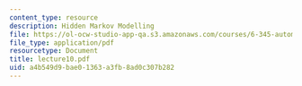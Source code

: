 ```yaml
---
content_type: resource
description: Hidden Markov Modelling
file: https://ol-ocw-studio-app-qa.s3.amazonaws.com/courses/6-345-automatic-speech-recognition-spring-2003/a4b549d9bae01363a3fb8ad0c307b282_lecture10.pdf
file_type: application/pdf
resourcetype: Document
title: lecture10.pdf
uid: a4b549d9-bae0-1363-a3fb-8ad0c307b282
---
```

